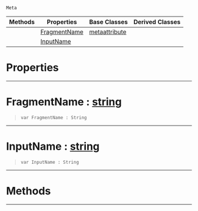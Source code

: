  `Meta`

|Methods|Properties|Base Classes|Derived Classes|
|---|---|---|---|
| |[ FragmentName](https://github.com/PlasmaEngine/PlasmaDocs/blob/master/code_reference/class_reference/metashaderinput.markdown#fragmentname-plasma-engine)|[metaattribute](https://github.com/PlasmaEngine/PlasmaDocs/blob/master/code_reference/class_reference/metaattribute.markdown)| |
| |[ InputName](https://github.com/PlasmaEngine/PlasmaDocs/blob/master/code_reference/class_reference/metashaderinput.markdown#inputname-plasma-engine-do)| | |


 #  Properties


---  
 #  FragmentName : [string](https://github.com/PlasmaEngine/PlasmaDocs/blob/master/code_reference/lightning_base_types/string.markdown)

> 
> ``` lang=cpp, name=Lightning
> var FragmentName : String


---  
 #  InputName : [string](https://github.com/PlasmaEngine/PlasmaDocs/blob/master/code_reference/lightning_base_types/string.markdown)

> 
> ``` lang=cpp, name=Lightning
> var InputName : String


---  
 #  Methods


---  
 

 